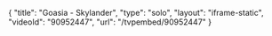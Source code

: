 {
    "title": "Goasia - Skylander",
    "type": "solo",
    "layout": "iframe-static",
    "videoId": "90952447",
    "url": "\/tvpembed\/90952447"
}